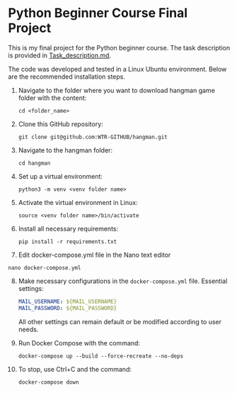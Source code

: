 # Python Beginner Course Final Project

This is my final project for the Python beginner course. The task description is provided in [Task_description.md](https://github.com/WTR-GITHUB/hangman/blob/main/Task_description.md).

The code was developed and tested in a Linux Ubuntu environment. Below are the recommended installation steps.

1. Navigate to the folder where you want to download hangman game folder with the content:
    ```
    cd <folder_name>
    ```

2. Clone this GitHub repository:
    ```
    git clone git@github.com:WTR-GITHUB/hangman.git
    ```
    
3. Navigate to the hangman folder:
    ```
    cd hangman
    ```  

4. Set up a virtual environment:
    ```
    python3 -m venv <venv folder name>
    ```

5. Activate the virtual environment in Linux:
    ```
    source <venv folder name>/bin/activate
    ```

6. Install all necessary requirements:
    ```
    pip install -r requirements.txt
    ```
    
7. Edit docker-compose.yml file in the Nano text editor
```
nano docker-compose.yml
```

8. Make necessary configurations in the `docker-compose.yml` file. Essential settings:
    ```yaml
    MAIL_USERNAME: ${MAIL_USERNAME}
    MAIL_PASSWORD: ${MAIL_PASSWORD}
    ```
    All other settings can remain default or be modified according to user needs.

9. Run Docker Compose with the command:
    ```
    docker-compose up --build --force-recreate --no-deps
    ```

10. To stop, use Ctrl+C and the command:
    ```
    docker-compose down
    ```
